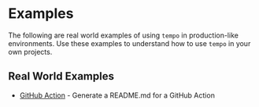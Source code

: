 # Examples

The following are real world examples of using `tempo` in production-like environments. Use 
these examples to understand how to use `tempo` in your own projects.

## Real World Examples

- [GitHub Action](/examples/gha) - Generate a README.md for a GitHub Action
